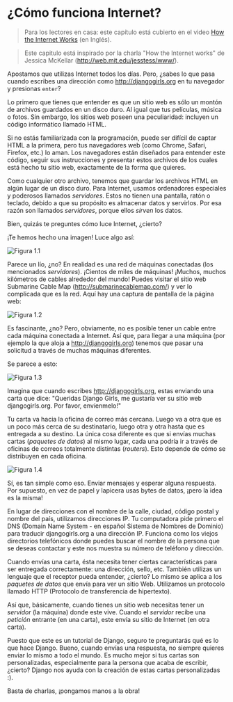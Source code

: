 # ¿Cómo funciona Internet?

> Para los lectores en casa: este capítulo está cubierto en el video [How the Internet Works](https://www.youtube.com/watch?v=oM9yAA09wdc) (en Inglés).

> Este capitulo está inspirado por la charla "How the Internet works" de Jessica McKellar (http://web.mit.edu/jesstess/www/).

Apostamos que utilizas Internet todos los días. Pero, ¿sabes lo que pasa cuando escribes una dirección como http://djangogirls.org en tu navegador y presionas `enter`?

Lo primero que tienes que entender es que un sitio web es sólo un montón de archivos guardados en un disco duro. Al igual que tus películas, música o fotos. Sin embargo, los sitios web poseen una peculiaridad: incluyen un código informático llamado HTML.

Si no estás familiarizada con la programación, puede ser difícil de captar HTML a la primera, pero tus navegadores web (como Chrome, Safari, Firefox, etc.) lo aman. Los navegadores están diseñados para entender este código, seguir sus instrucciones y presentar estos archivos de los cuales está hecho tu sitio web, exactamente de la forma que quieres.

Como cualquier otro archivo, tenemos que guardar los archivos HTML en algún lugar de un disco duro. Para Internet, usamos ordenadores especiales y poderosos llamados *servidores*. Estos no tienen una pantalla, ratón o teclado, debido a que su propósito es almacenar datos y servirlos. Por esa razón son llamados *servidores*, porque ellos *sirven* los datos.

Bien, quizás te preguntes cómo luce Internet, ¿cierto?

¡Te hemos hecho una imagen! Luce algo así:

![Figura 1.1](images/internet_1.png)

Parece un lío, ¿no? En realidad es una red de máquinas conectadas (los mencionados *servidores*). ¡Cientos de miles de máquinas! ¡Muchos, muchos kilómetros de cables alrededor del mundo! Puedes visitar el sitio web Submarine Cable Map (http://submarinecablemap.com/) y ver lo complicada que es la red. Aquí hay una captura de pantalla de la página web:

![Figura 1.2](images/internet_3.png)

Es fascinante, ¿no? Pero, obviamente, no es posible tener un cable entre cada máquina conectada a Internet. Así que, para llegar a una máquina (por ejemplo la que aloja a http://djangogirls.org) tenemos que pasar una solicitud a través de muchas máquinas diferentes.

Se parece a esto:

![Figura 1.3](images/internet_2.png)

Imagina que cuando escribes http://djangogirls.org, estas enviando una carta que dice: "Queridas Django Girls, me gustaría ver su sitio web djangogirls.org. Por favor, envíenmelo!"

Tu carta va hacia la oficina de correo más cercana. Luego va a otra que es un poco más cerca de su destinatario, luego otra y otra hasta que es entregada a su destino. La única cosa diferente es que si envías muchas cartas (*paquetes de datos*) al mismo lugar, cada una podría ir a través de oficinas de correos totalmente distintas (*routers*). Esto depende de cómo se distribuyen en cada oficina.

![Figura 1.4](images/internet_4.png)

Sí, es tan simple como eso. Enviar mensajes y esperar alguna respuesta. Por supuesto, en vez de papel y lapicera usas bytes de datos, ¡pero la idea es la misma!

En lugar de direcciones con el nombre de la calle, ciudad, código postal y nombre del país, utilizamos direcciones IP. Tu computadora pide primero el DNS (Domain Name System - en español Sistema de Nombres de Dominio) para traducir djangogirls.org a una dirección IP. Funciona como los viejos directorios telefónicos donde puedes buscar el nombre de la persona que se deseas contactar y este nos muestra su número de teléfono y dirección.

Cuando envías una carta, ésta necesita tener ciertas características para ser entregada correctamente: una dirección, sello, etc. También utilizas un lenguaje que el receptor pueda entender, ¿cierto? Lo mismo se aplica a los *paquetes de datos* que envía para ver un sitio Web. Utilizamos un protocolo llamado HTTP (Protocolo de transferencia de hipertexto).

Así que, básicamente, cuando tienes un sitio web necesitas tener un *servidor* (la máquina) donde este vive. Cuando el *servidor* recibe una *petición* entrante (en una carta), este envía su sitio de Internet (en otra carta).

Puesto que este es un tutorial de Django, seguro te preguntarás qué es lo que hace Django. Bueno, cuando envías una respuesta, no siempre quieres enviar lo mismo a todo el mundo. Es mucho mejor si tus cartas son personalizadas, especialmente para la persona que acaba de escribir, ¿cierto? Django nos ayuda con la creación de estas cartas personalizadas :).

Basta de charlas, ¡pongamos manos a la obra!
